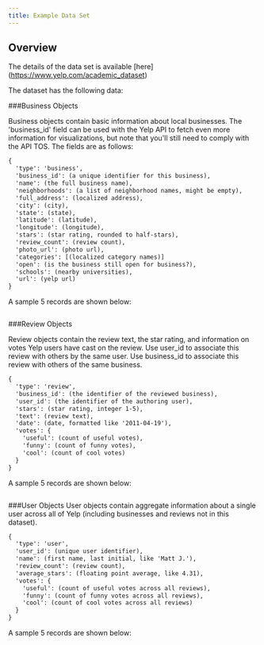 ```yaml
---
title: Example Data Set
---
```


Overview 
--------
The details of the data set is available [here] (https://www.yelp.com/academic_dataset)

The dataset has the following data:

###Business Objects

Business objects contain basic information about local businesses. The 'business_id' field can be used with the Yelp API to fetch even more information for visualizations, but note that you'll still need to comply with the API TOS. The fields are as follows:

```xml
{
  'type': 'business',
  'business_id': (a unique identifier for this business),
  'name': (the full business name),
  'neighborhoods': (a list of neighborhood names, might be empty),
  'full_address': (localized address),
  'city': (city),
  'state': (state),
  'latitude': (latitude),
  'longitude': (longitude),
  'stars': (star rating, rounded to half-stars),
  'review_count': (review count),
  'photo_url': (photo url),
  'categories': [(localized category names)]
  'open': (is the business still open for business?),
  'schools': (nearby universities),
  'url': (yelp url)
}
```

A sample 5 records are shown below:

```xml

```

###Review Objects

Review objects contain the review text, the star rating, and information on votes Yelp users have cast on the review. Use user_id to associate this review with others by the same user. Use business_id to associate this review with others of the same business.

```xml
{
  'type': 'review',
  'business_id': (the identifier of the reviewed business),
  'user_id': (the identifier of the authoring user),
  'stars': (star rating, integer 1-5),
  'text': (review text),
  'date': (date, formatted like '2011-04-19'),
  'votes': {
    'useful': (count of useful votes),
    'funny': (count of funny votes),
    'cool': (count of cool votes)
  }
}
```

A sample 5 records are shown below:

```xml

```

###User Objects
User objects contain aggregate information about a single user across all of Yelp (including businesses and reviews not in this dataset).

```xml
{
  'type': 'user',
  'user_id': (unique user identifier),
  'name': (first name, last initial, like 'Matt J.'),
  'review_count': (review count),
  'average_stars': (floating point average, like 4.31),
  'votes': {
    'useful': (count of useful votes across all reviews),
    'funny': (count of funny votes across all reviews),
    'cool': (count of cool votes across all reviews)
  }
}
```

A sample 5 records are shown below:

```xml

```

